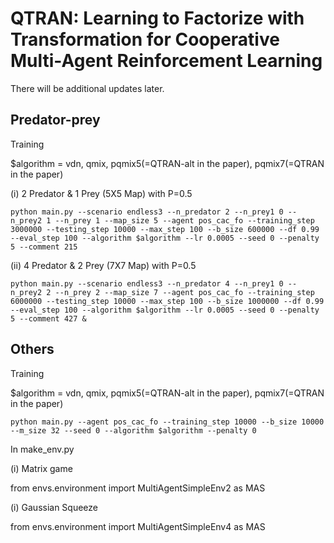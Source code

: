 # QTRAN: Learning to Factorize with Transformation for Cooperative Multi-Agent Reinforcement Learning

There will be additional updates later.

## Predator-prey

Training

$algorithm = vdn, qmix, pqmix5(=QTRAN-alt in the paper), pqmix7(=QTRAN in the paper)

(i) 2 Predator & 1 Prey (5X5 Map) with P=0.5

```
python main.py --scenario endless3 --n_predator 2 --n_prey1 0 --n_prey2 1 --n_prey 1 --map_size 5 --agent pos_cac_fo --training_step 3000000 --testing_step 10000 --max_step 100 --b_size 600000 --df 0.99 --eval_step 100 --algorithm $algorithm --lr 0.0005 --seed 0 --penalty 5 --comment 215
```

(ii) 4 Predator & 2 Prey (7X7 Map) with P=0.5

```
python main.py --scenario endless3 --n_predator 4 --n_prey1 0 --n_prey2 2 --n_prey 2 --map_size 7 --agent pos_cac_fo --training_step 6000000 --testing_step 10000 --max_step 100 --b_size 1000000 --df 0.99 --eval_step 100 --algorithm $algorithm --lr 0.0005 --seed 0 --penalty 5 --comment 427 &
```

## Others

Training

$algorithm = vdn, qmix, pqmix5(=QTRAN-alt in the paper), pqmix7(=QTRAN in the paper)

```
python main.py --agent pos_cac_fo --training_step 10000 --b_size 10000 --m_size 32 --seed 0 --algorithm $algorithm --penalty 0
```

In make_env.py

(i) Matrix game

from envs.environment import MultiAgentSimpleEnv2 as MAS

(i) Gaussian Squeeze

from envs.environment import MultiAgentSimpleEnv4 as MAS
